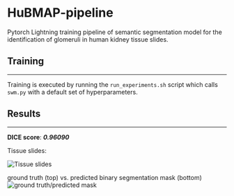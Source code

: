 # HuBMAP-pipeline
Pytorch Lightning training pipeline of semantic segmentation model for the identification of glomeruli in human kidney tissue slides.

## Training
***
Training is executed by running the ```run_experiments.sh``` script which calls ```swm.py``` with a default set of hyperparameters.


## Results
***
**DICE score**: ***0.96090***

Tissue slides:

![Tissue slides](https://i.imgur.com/RRJfIdk.png)


ground truth (top) vs. predicted binary segmentation mask (bottom)
![ground truth/predicted mask](https://i.imgur.com/RbnhUV4.png)

